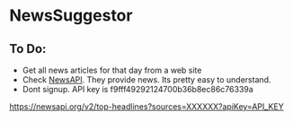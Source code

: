 # NewsSuggestor

## To Do:
* Get all news articles for that day from a web site
* Check [NewsAPI](https://newsapi.org). They provide news. Its pretty easy to understand. 
* Dont signup. API key is f9fff49292124700b36b8ec86c76339a


https://newsapi.org/v2/top-headlines?sources=XXXXXX?apiKey=API_KEY
